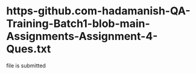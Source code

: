 # https-github.com-hadamanish-QA-Training-Batch1-blob-main-Assignments-Assignment-4-Ques.txt
file is submitted
